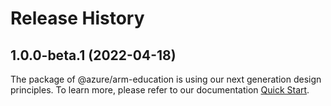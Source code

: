 # Release History
    
## 1.0.0-beta.1 (2022-04-18)

The package of @azure/arm-education is using our next generation design principles. To learn more, please refer to our documentation [Quick Start](https://aka.ms/js-track2-quickstart).

